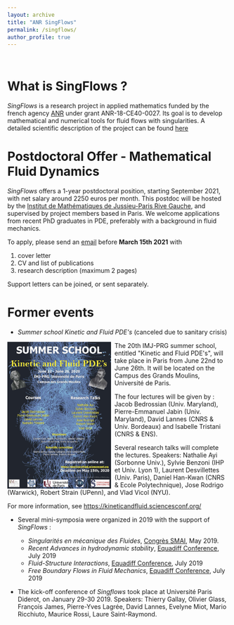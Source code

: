 ```yaml
---
layout: archive
title: "ANR SingFlows"
permalink: /singflows/
author_profile: true
---
```


<br>

What is SingFlows ? 
===
_SingFlows_ is a research project in applied mathematics funded by the french agency [ANR](https://anr.fr/) under grant ANR-18-CE40-0027. Its goal is to develop mathematical and numerical tools for fluid flows with singularities. A detailed scientific description of the project can be found [here](/files/Scientific_description_Singflows.pdf)

Postdoctoral Offer - Mathematical Fluid Dynamics
===
_SingFlows_ offers a 1-year postdoctoral position, starting September 2021, with net salary around 2250 euros per month. This postdoc will be hosted by the [Institut de Mathématiques de Jussieu-Paris Rive Gauche](https://www.imj-prg.fr/), and supervised by project members based in Paris. We welcome applications from recent PhD graduates in PDE, preferably with a background in fluid mechanics.    

To apply, please send an [email](david.gerard-varet@imj-prg.fr) before **March 15th 2021** with 
1. cover letter
2. CV and list of publications
3. research description (maximum 2 pages) 

Support letters can be joined, or sent separately. 


Former events
===

* _Summer school Kinetic and Fluid PDE's_ (canceled due to sanitary crisis)

<img style="float:left;margin-right:8px;" src="/images/summer_school_2020_v16.jpg" width="236" height="334"> 
The 20th IMJ-PRG summer school, entitled "Kinetic and Fluid PDE's", will take place in Paris from June 22nd to June 26th. It will be located on the Campus des Grands Moulins, Université de Paris.

The four lectures will be given by : Jacob Bedrossian (Univ. Maryland), Pierre-Emmanuel Jabin (Univ. Maryland), David Lannes (CNRS & Univ. Bordeaux) and Isabelle Tristani (CNRS & ENS).

Several research talks will complete the lectures. Speakers: 
Nathalie Ayi (Sorbonne Univ.), Sylvie Benzoni (IHP et Univ. Lyon 1), Laurent Desvillettes (Univ. Paris), Daniel Han-Kwan (CNRS & Ecole Polytechnique), Jose Rodrigo (Warwick), Robert Strain (UPenn), and Vlad Vicol (NYU).

For more information, see <https://kineticandfluid.sciencesconf.org/>



* Several mini-symposia were organized in 2019 with the support of _SingFlows_ : 
  *  _Singularités en mécanique des Fluides_, [Congrès SMAI](http://smai.emath.fr/smai2019/), May 2019.
  *  _Recent Advances in hydrodynamic stability_, [Equadiff Conference](https://www.universiteitleiden.nl/equadiff2019), July 2019
  * _Fluid-Structure Interactions_, [Equadiff Conference](https://www.universiteitleiden.nl/equadiff2019), July 2019
  * _Free Boundary Flows in Fluid Mechanics_, [Equadiff Conference](https://www.universiteitleiden.nl/equadiff2019), July 2019

* The kick-off conference of _Singflows_ took place at Université Paris Diderot, on January 29-30 2019. Speakers:  Thierry Gallay, Olivier Glass, François James, Pierre-Yves Lagrée, David Lannes, Evelyne Miot, Mario Ricchiuto, Maurice Rossi, Laure Saint-Raymond.    

